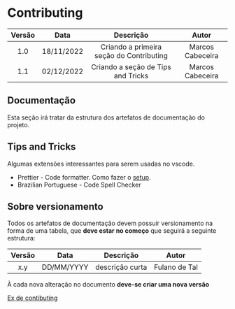 # Contributing

| Versão |    Data    |                Descrição                 |      Autor       |
| :----: | :--------: | :--------------------------------------: | :--------------: |
|  1.0   | 18/11/2022 | Criando a primeira seção do Contributing | Marcos Cabeceira |
|  1.1   | 02/12/2022 |    Criando a seção de Tips and Tricks    | Marcos Cabeceira |

## Documentação

Esta seção irá tratar da estrutura dos artefatos de documentação do projeto.

## Tips and Tricks

Algumas extensões interessantes para serem usadas no vscode.

- Prettier - Code formatter. Como fazer o [setup](https://www.educative.io/answers/how-to-set-up-prettier-and-automatic-formatting-on-vs-code).
- Brazilian Portuguese - Code Spell Checker

## Sobre versionamento

Todos os artefatos de documentação devem possuir versionamento na forma de uma tabela, que **deve estar no começo** que seguirá a seguinte estrutura:

| Versão |    Data    |    Descrição    |     Autor     |
| :----: | :--------: | :-------------: | :-----------: |
|  x.y   | DD/MM/YYYY | descrição curta | Fulano de Tal |

À cada nova alteração no documento **deve-se criar uma nova versão**

[Ex de contibuting](https://github.com/DNXLabs/terraform-aws-ecs/blob/master/CONTRIBUTING.md)
